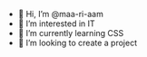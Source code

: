 - 👋 Hi, I’m @maa-ri-aam
- 👀 I’m interested in IT
- 🌱 I’m currently learning CSS
- 💞️ I’m looking to create a project
<!---
A presentation
--->
